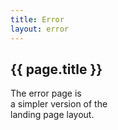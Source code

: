 ```yaml
---
title: Error
layout: error
---
```


## {{ page.title }}

The error page is<br />a simpler version of the<br />landing page layout.
